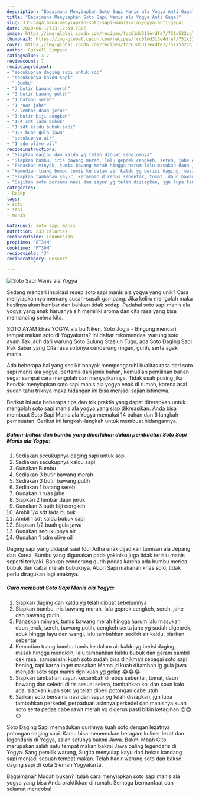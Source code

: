 ```yaml
---
description: "Bagaimana Menyiapkan Soto Sapi Manis ala Yogya Anti Gagal"
title: "Bagaimana Menyiapkan Soto Sapi Manis ala Yogya Anti Gagal"
slug: 335-bagaimana-menyiapkan-soto-sapi-manis-ala-yogya-anti-gagal
date: 2020-06-17T13:12:59.782Z
image: https://img-global.cpcdn.com/recipes/fcc61dd313e4dfe7/751x532cq70/soto-sapi-manis-ala-yogya-foto-resep-utama.jpg
thumbnail: https://img-global.cpcdn.com/recipes/fcc61dd313e4dfe7/751x532cq70/soto-sapi-manis-ala-yogya-foto-resep-utama.jpg
cover: https://img-global.cpcdn.com/recipes/fcc61dd313e4dfe7/751x532cq70/soto-sapi-manis-ala-yogya-foto-resep-utama.jpg
author: Russell Simpson
ratingvalue: 3.7
reviewcount: 7
recipeingredient:
- "secukupnya daging sapi untuk sop"
- "secukupnya kaldu sapi"
- " Bumbu"
- "3 butir bawang merah"
- "3 butir bawang putih"
- "1 batang sereh"
- "1 ruas jahe"
- "2 lembar daun jeruk"
- "3 butir biji cengkeh"
- "1/4 sdt lada bubuk"
- "1 sdt kaldu bubuk sapi"
- "1/2 buah gula jawa"
- "secukupnya air"
- "1 sdm olive oil"
recipeinstructions:
- "Siapkan daging dan kaldu yg telah dibuat sebelumnya"
- "Siapkan bumbu, iris bawang merah, lalu geprek cengkeh, sereh, jahe dan bawang putih"
- "Panaskan minyak, tumis bawang merah hingga harum lalu masukan daun jeruk, sereh, bawang putih, cengkeh serta jahe yg sudah digeprek, aduk hingga layu dan wangi, lalu tambahkan sedikit air kaldu, biarkan sebentar"
- "Kemudian tuang bumbu tumis ke dalam air kaldu yg berisi daging, masak hingga mendidih, lalu tambahkan kaldu bubuk dan garam sambil cek rasa, sampai sini kuah soto sudah bisa dinikmati sebagai soto sapi bening, tapi karna inget masakan Mama jd kuah ditambah lg gula jawa menjadi soto sapi manis dgn kuah yg gelap 😂😂😂"
- "Siapkan tambahan sayur, kecambah direbus sebentar, tomat, daun bawang dan seledri diiris sesuai selera, tambahkan kol dan soun kalo ada, siapkan kuah soto yg telah diberi potongan cabe utuh"
- "Sajikan soto bersama nasi dan sayur yg telah disiapkan, jgn lupa tambahkan perkedel, perpaduan asinnya perkedel dan manisnya kuah soto serta pedas cabe rawit merah yg digerus pasti bikin ketagihan 😍😍😍"
categories:
- Resep
tags:
- soto
- sapi
- manis

katakunci: soto sapi manis 
nutrition: 233 calories
recipecuisine: Indonesian
preptime: "PT34M"
cooktime: "PT30M"
recipeyield: "3"
recipecategory: Dessert

---
```



![Soto Sapi Manis ala Yogya](https://img-global.cpcdn.com/recipes/fcc61dd313e4dfe7/751x532cq70/soto-sapi-manis-ala-yogya-foto-resep-utama.jpg)

Sedang mencari inspirasi resep soto sapi manis ala yogya yang unik? Cara menyiapkannya memang susah-susah gampang. Jika keliru mengolah maka hasilnya akan hambar dan bahkan tidak sedap. Padahal soto sapi manis ala yogya yang enak harusnya sih memiliki aroma dan cita rasa yang bisa memancing selera kita.

SOTO AYAM khas YOGYA ala bu Niken. Soto Jogja - Bingung mencari tempat makan soto di Yogyakarta? Ini daftar rekomendasi warung soto ayam Tak jauh dari warung Soto Sulung Stasiun Tugu, ada Soto Daging Sapi Pak Sabar yang Cita rasa sotonya cenderung ringan, gurih, serta agak manis.

Ada beberapa hal yang sedikit banyak mempengaruhi kualitas rasa dari soto sapi manis ala yogya, pertama dari jenis bahan, kemudian pemilihan bahan segar sampai cara mengolah dan menyajikannya. Tidak usah pusing jika hendak menyiapkan soto sapi manis ala yogya enak di rumah, karena asal sudah tahu triknya maka hidangan ini bisa menjadi sajian istimewa.


Berikut ini ada beberapa tips dan trik praktis yang dapat diterapkan untuk mengolah soto sapi manis ala yogya yang siap dikreasikan. Anda bisa membuat Soto Sapi Manis ala Yogya memakai 14 bahan dan 6 langkah pembuatan. Berikut ini langkah-langkah untuk membuat hidangannya.

<!--inarticleads1-->

##### Bahan-bahan dan bumbu yang diperlukan dalam pembuatan Soto Sapi Manis ala Yogya:

1. Sediakan secukupnya daging sapi untuk sop
1. Sediakan secukupnya kaldu sapi
1. Gunakan  Bumbu
1. Sediakan 3 butir bawang merah
1. Sediakan 3 butir bawang putih
1. Sediakan 1 batang sereh
1. Gunakan 1 ruas jahe
1. Siapkan 2 lembar daun jeruk
1. Gunakan 3 butir biji cengkeh
1. Ambil 1/4 sdt lada bubuk
1. Ambil 1 sdt kaldu bubuk sapi
1. Siapkan 1/2 buah gula jawa
1. Gunakan secukupnya air
1. Gunakan 1 sdm olive oil


Daging sapi yang didapat saat Idul Adha enak dijadikan tumisan ala Jepang dan Korea. Bumbu yang digunakan pada yakiniku juga tidak terlalu manis seperti teriyaki. Bahkan cenderung gurih pedas karena ada bumbu merica bubuk dan cabai merah bubuknya. Abon Sapi makanan khas solo, tidak perlu diragukan lagi enaknya. 

<!--inarticleads2-->

##### Cara membuat Soto Sapi Manis ala Yogya:

1. Siapkan daging dan kaldu yg telah dibuat sebelumnya
1. Siapkan bumbu, iris bawang merah, lalu geprek cengkeh, sereh, jahe dan bawang putih
1. Panaskan minyak, tumis bawang merah hingga harum lalu masukan daun jeruk, sereh, bawang putih, cengkeh serta jahe yg sudah digeprek, aduk hingga layu dan wangi, lalu tambahkan sedikit air kaldu, biarkan sebentar
1. Kemudian tuang bumbu tumis ke dalam air kaldu yg berisi daging, masak hingga mendidih, lalu tambahkan kaldu bubuk dan garam sambil cek rasa, sampai sini kuah soto sudah bisa dinikmati sebagai soto sapi bening, tapi karna inget masakan Mama jd kuah ditambah lg gula jawa menjadi soto sapi manis dgn kuah yg gelap 😂😂😂
1. Siapkan tambahan sayur, kecambah direbus sebentar, tomat, daun bawang dan seledri diiris sesuai selera, tambahkan kol dan soun kalo ada, siapkan kuah soto yg telah diberi potongan cabe utuh
1. Sajikan soto bersama nasi dan sayur yg telah disiapkan, jgn lupa tambahkan perkedel, perpaduan asinnya perkedel dan manisnya kuah soto serta pedas cabe rawit merah yg digerus pasti bikin ketagihan 😍😍😍


Soto Daging Sapi memadukan gurihnya kuah soto dengan lezatnya potongan daging sapi. Kamu bisa menemukan beragam kuliner lezat dan legendaris di Yogya, salah satunya bakmi Jawa. Bakmi Mbah Gito merupakan salah satu tempat makan bakmi Jawa paling legendaris di Yogya. Sang pemilik warung, Sugito menyulap kayu dari bekas kandang sapi menjadi sebuah tempat makan. Telah hadir warung soto dan bakso daging sapi di kota Sleman Yogyakarta. 

Bagaimana? Mudah bukan? Itulah cara menyiapkan soto sapi manis ala yogya yang bisa Anda praktikkan di rumah. Semoga bermanfaat dan selamat mencoba!
